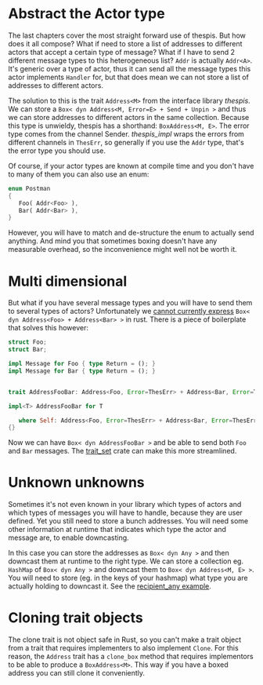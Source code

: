 # Abstract the Actor type

The last chapters cover the most straight forward use of thespis. But how does it all compose? What if need to store a list of addresses to different actors that accept a certain type of message? What if I have to send 2 different message types to this heterogeneous list? `Addr` is actually `Addr<A>`. It's generic over a type of actor, thus it can send all the message types this actor implements `Handler` for, but that does mean we can not store a list of addresses to different actors.

The solution to this is the trait `Address<M>` from the interface library _thespis_. We can store a `Box< dyn Address<M, Error=E> + Send + Unpin >` and thus we can store addresses to different actors in the same collection. Because this type is unwieldy, thespis has a shorthand: `BoxAddress<M, E>`. The error type comes from the channel Sender. _thespis_impl_ wraps the errors from different channels in `ThesErr`, so generally if you use the `Addr` type, that's the error type you should use.

Of course, if your actor types are known at compile time and you don't have to many of them you can also use an enum:

```rust
enum Postman
{
   Foo( Addr<Foo> ),
   Bar( Addr<Bar> ),
}
```
However, you will have to match and de-structure the enum to actually send anything. And mind you that sometimes boxing doesn't have any measurable overhead, so the inconvenience might well not be worth it.

# Multi dimensional

But what if you have several message types and you will have to send them to several types of actors? Unfortunately we [cannot currently express](https://github.com/rust-lang/rfcs/issues/2035) `Box< dyn Address<Foo> + Address<Bar> >` in rust. There is a piece of boilerplate that solves this however:

```rust
struct Foo;
struct Bar;

impl Message for Foo { type Return = (); }
impl Message for Bar { type Return = (); }


trait AddressFooBar: Address<Foo, Error=ThesErr> + Address<Bar, Error=ThesErr> {}

impl<T> AddressFooBar for T

   where Self: Address<Foo, Error=ThesErr> + Address<Bar, Error=ThesErr>
{}
```

Now we can have `Box< dyn AddressFooBar >` and be able to send both `Foo` and `Bar` messages. The [trait_set](https::crates.io/crates/trait_set) crate can make this more streamlined.

# Unknown unknowns

Sometimes it's not even known in your library which types of actors and which types of messages you will have to handle, because they are user defined. Yet you still need to store a bunch addresses. You will need some other information at runtime that indicates which type the actor and message are, to enable downcasting.

In this case you can store the addresses as `Box< dyn Any >` and then downcast them at runtime to the right type. We can store a collection eg. `HashMap` of `Box< dyn Any >` and downcast them to `Box< dyn Address<M, E> >`. You will need to store (eg. in the keys of your hashmap) what type you are actually holding to downcast it. See the [recipient_any example](https://github.com/thespis-rs/thespis_remote/tree/master/examples/recipient_any.rs).


# Cloning trait objects

The clone trait is not object safe in Rust, so you can't make a trait object from a trait that requires implementers to also implement `Clone`. For this reason, the `Address` trait has a `clone_box` method that requires implementors to be able to produce a `BoxAddress<M>`. This way if you have a boxed address you can still clone it conveniently.
